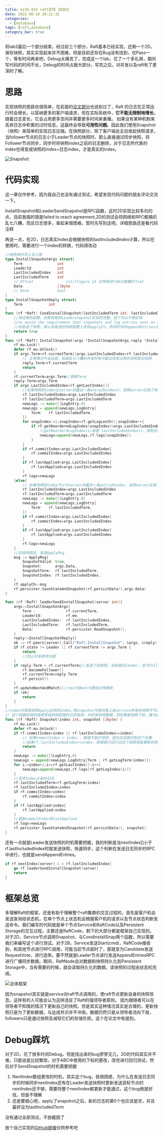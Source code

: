 ```yaml
---
title: mit6.824 raft实现 2D部分
date: 2022-06-16 20:21:32
categories:
  - [database]
tags: [raft,database]
category_bar: true 
---
```


将lab2最后一个部分结束，经过前三个部分，Raft基本已经实现，还剩一个2D，保存快照，其实实现起来并不困难，但是目前还存在Bug没有找到，仅Pass一个，等有时间再来吧，Debug太痛苦了，完成这一个lab，花了一个多礼拜，期间写代码的时间不长，Debug的时间占据大部分。写完之后，对并发以及raft有了更深的了解。

<!-- more -->

# 思路

实现快照的思路也很简单，在前面的[论文部分](https://codebells.github.io/post/raft-paper.html#%E5%BF%AB%E7%85%A7)也说到过了，Raft 的日志在正常运行时会增长，以容纳更多的客户端请求，但在实际系统中，**它不能无限制地增长**。 随着日志变长，它会占用更多空间并需要更多时间来重播。 如果没有某种机制来丢弃日志中积累的过时信息，这最终会导致**可用性问题**。因此我们使用Snapshot（快照）来简单的实现日志压缩。在快照部分，除了客户端会主动发起快照请求，当follower节点的日志小于Leader节点的快照时，那么直接通过同步快照，将Follower节点同步，同步时将快照index之前的日志删除，对于日志所代表的index也得变成快照的index+日志index，才是真实的index。

![Snapshot](raft-mit6-824-2d/image-20220616202934727.png)

# 代码实现

这一章仅作参考，因为我自己也没有通过测试，希望发现代码问题的朋友评论交流一下。

InstallSnapshot和LeaderSendSnapshot是RPC函数，这时2D实现比较多坑的点，目前我报的错是failed to reach agreement,2D的测试会将网络和RPC都搞的乱七八糟，而且日志很多，查起来很困难，暂时先写到这吧。详细思路还是看代码注释

再说一点，在2D，日志真实Index会根据快照的lastIncludedIndex计算，所以在使用时，需要进行一个index的转换，代码得改动

```go
//结构体的含义见上图
type InstallSnapshotArgs struct{
	Term 				int 
	LeaderId			int
	LastIncludedIndex	int
	LastIncludedTerm	int
	// Offset				int//Figure 13 对快照进行拆分需要Offset
	Data				[]byte
	// Done				bool	
}
type InstallSnapshotReply struct{
	Term			int
}
func (rf *Raft) CondInstallSnapshot(lastIncludedTerm int, lastIncludedIndex int, snapshot []byte) bool {
    //测试用的函数，如果其他的Leadersnapshot实现的完整，这个可以不用实现
    //to avoid the requirement that snapshots and log entries sent on applyCh are coordinated。
    //你发送了快照，那么你发送的快照就要上传到applyCh，而同时你的appendEntries也需要进行上传日志，可能会导致冲突。
	return true
}
func (rf *Raft) InstallSnapshot(args *InstallSnapshotArgs,reply *InstallSnapshotReply){
	rf.mu.Lock()
	defer rf.mu.Unlock()
	if args.Term<rf.currentTerm||args.LastIncludedIndex<rf.lastIncludedIndex{  
        // 正常情况不会出现，但是乱七八糟的并发时有可能出现发过来的快照是旧快照
		reply.Term=rf.currentTerm
		return 
	}
	rf.currentTerm=args.Term//更新Term
	reply.Term=args.Term
	if args.LastIncludedIndex<rf.getLastIndex(){
        //如果快照的index比server的最后一条entry的index小，说明server应用了快照之后，日志还存在数据
		rf.lastIncludedIndex=args.LastIncludedIndex
		rf.lastIncludedTerm=args.LastIncludedTerm
		newLogs := make([]LogEntry,0)
		newLogs = append(newLogs,LogEntry{
			Term:	rf.lastIncludedTerm,
		})
		for snapIndex:=1;snapIndex<rf.getLogLenth();snapIndex++{
			if rf.getReorderedLogIndex(snapIndex)>args.LastIncludedIndex{
                //getReorderdLogIndex(i)就是 lastIncludedIndex+i，得到应用snapshot后的index
				newLogs=append(newLogs,rf.logs[snapIndex])
			}
		}
		if rf.commitIndex<args.LastIncludedIndex{
			rf.commitIndex=args.LastIncludedIndex
		}
		if rf.lastApplied<args.LastIncludedIndex{
			rf.lastApplied=args.LastIncludedIndex
		}
		rf.logs=newLogs
	}else{
		// 如果快照的index不小于server的最后一条entry的index，说明server应用了快照之后，日志不存在数据，直接清空即可
		rf.lastIncludedIndex=args.LastIncludedIndex
		rf.lastIncludedTerm=args.LastIncludedTerm
		newLogs := make([]LogEntry,0)
		newLogs = append(newLogs,LogEntry{
			Term:	rf.lastIncludedTerm,
		})
		if rf.commitIndex<args.LastIncludedIndex{
			rf.commitIndex=args.LastIncludedIndex
		}
		if rf.lastApplied<args.LastIncludedIndex{
			rf.lastApplied=args.LastIncludedIndex
		}
		rf.logs=newLogs
	}
    //应用快照后，发送ApplyMsg
	msg := ApplyMsg{
		SnapshotValid: true,
		Snapshot:      args.Data,
		SnapshotTerm:  rf.lastIncludedTerm,
		SnapshotIndex: rf.lastIncludedIndex,
	}
	rf.applyCh<-msg
	rf.persister.SaveStateAndSnapshot(rf.persistData(),args.Data)
}

func (rf *Raft) leaderSendInstallSnapshot(server int){
	args:=InstallSnapshotArgs{
		Term :				rf.currentTerm,
		LeaderId:			rf.me,
		LastIncludedIndex:	rf.lastIncludedIndex,
		LastIncludedTerm:	rf.lastIncludedTerm,
		Data:				rf.persister.ReadSnapshot(),
	}
	reply:=InstallSnapshotReply{}
	ok := rf.peers[server].Call("Raft.InstallSnapshot", &args, &reply)
	if rf.state != Leader || rf.currentTerm != args.Term {
		return
        //防止并发修改问题
	}
	if reply.Term > rf.currentTerm{//发送了旧快照，当前是旧leader，变为follower
		rf.becomeFollower()
		rf.currentTerm=reply.Term
		rf.persist()
	}
	rf.updateNextAndMatch()//next和match数组记得更新
	if !ok{
		return 
	}
}
//index代表是快照apply应用的index,而snapshot代表的是上层service传来的快照字节流，包括了Index之前的数据
// 这个函数的目的是把安装到快照里的日志抛弃，并安装快照数据，同时更新快照下标，属于peers自身主动更新，与leader发送快照不冲突
func (rf *Raft) Snapshot(index int, snapshot []byte) { 
	rf.mu.Lock()
	defer rf.mu.Unlock()
	if rf.commitIndex<index || rf.lastIncludedIndex>=index{  
        // 如果commitIndex < index ，那就不能打快照，因为还没提交到这个位置
		//如果rf.lastIncludedIndex>=index，那就是已经打过这个快照或者更新的快照了，不需要再打这个快照了
		return 
	}
	newLogs := make([]LogEntry,0)
	newLogs = append(newLogs,LogEntry{Term : rf.getLogTerm(index)})
	for i:=index+1;i<=rf.getLastIndex();i++{
		newLogs=append(newLogs,rf.logs[rf.getLogIndex(i)])
	}
    //丢弃index之前的日志
	rf.lastIncludedTerm=rf.getLogTerm(index)
	rf.lastIncludedIndex=index
	if rf.commitIndex<index{
		rf.commitIndex=index
	}
	if rf.lastApplied<index{
		rf.lastApplied=index
	}
    //更新commitIndex和lastApplied
	rf.logs=newLogs
	rf.persister.SaveStateAndSnapshot(rf.persistData(), snapshot)
}
```

还有一点就是Leader发送快照的时机需要把握，我的判断是当nextIndex[]小于rf.lastIncludedIndex时就发送快照，快速同步，这个判断在发送日志同步的RPC中进行，也就是sendAppendEntries。

```go
if rf.nextIndex[server]-1 < rf.lastIncludedIndex{
	go rf.leaderSendInstallSnapshot(server)
	return 
}
```

# 框架总览

多理解Raft的框架，还是有助于理解整个raft集群的交互过程的，首先是客户机会发送查询给状态机，在单个节点上状态机会根据客户机的请求以及节点状态判断发送命令。我们编写的代码就是单个节点Service和RaftCode以及Persistent Storage的交互过程，主要还是RaftCode，剩下的大部分都是框架自己实现的。对于2D，Service节点调用Snapshot、与CondInstallSnap两个函数，所以需要我们来编写这个进行测试。对于2B，Service发送Start(cmd)，RaftCode接收到，和其他节点进行RPC调用，可能当前节点超时了，那就变为Candidate发送RequestVote，进行选举。要不然就是Leader节点进行发送AppendEntriesRPC进行广播同步数据。期间，RaftNode会对数据和快照持久化到Persistent Storage中，当有需要的时候，就会读取持久化的数据，读快照的过程由状态机完成。

![总体框架](raft-mit6-824-2d/45450bd6100f4765b716ff8490839d46.png)

因为snapshot其实就是service对raft节点调用的，使raft节点更新自身的快照信息。这样有的人可能会认为这样违反了Raft的强领导者原则。 因为跟随者可以在领导者不知情的情况下更新自己的快照。但是其实这种情况其实是合理的，更新快照只是为了更新数据，与达成共识并不冲突。数据仍然只是从领导者流向下层，followers只是通过快照去减轻它们的存储负担。这个在论文中有提到。

# Debug踩坑

对于2D，花了很多时间Debug，但是找出来的bug寥寥无几，2D的代码其实并不难，只能说是比较繁琐，对于ABC中使用的下标的更改，改完进行回归测试，然后对于SendSnapshot的时机需要把握

1. NextIndex数组更改的时机，其实这个bug，我很困惑，为什么在发送日志同步的时候同步nextIndex还有在Leader发送快照时更新发送目标节点的nextIndex还不够，需要将整个nextIndex都更新才能通过，这个bug倒是好找，但是不理解
2. 还是要细心吧，apply了snapshot之后，新的日志的第0个也应该是空，并且最好设为lastIncludedTerm

没有通过全部测试，不放截图了

放个自己实现的[Github链接](https://github.com/Codebells/Raft/tree/go_imp)仅供参考吧
